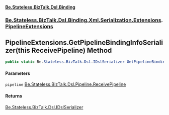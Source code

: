 #### [Be.Stateless.BizTalk.Dsl.Binding](README.md 'README')
### [Be.Stateless.BizTalk.Dsl.Binding.Xml.Serialization.Extensions](Be.Stateless.BizTalk.Dsl.Binding.Xml.Serialization.Extensions.md 'Be.Stateless.BizTalk.Dsl.Binding.Xml.Serialization.Extensions').[PipelineExtensions](PipelineExtensions.md 'Be.Stateless.BizTalk.Dsl.Binding.Xml.Serialization.Extensions.PipelineExtensions')

## PipelineExtensions.GetPipelineBindingInfoSerializer(this ReceivePipeline) Method

```csharp
public static Be.Stateless.BizTalk.Dsl.IDslSerializer GetPipelineBindingInfoSerializer(this Be.Stateless.BizTalk.Dsl.Pipeline.ReceivePipeline pipeline);
```
#### Parameters

<a name='Be.Stateless.BizTalk.Dsl.Binding.Xml.Serialization.Extensions.PipelineExtensions.GetPipelineBindingInfoSerializer(thisBe.Stateless.BizTalk.Dsl.Pipeline.ReceivePipeline).pipeline'></a>

`pipeline` [Be.Stateless.BizTalk.Dsl.Pipeline.ReceivePipeline](https://docs.microsoft.com/en-us/dotnet/api/Be.Stateless.BizTalk.Dsl.Pipeline.ReceivePipeline 'Be.Stateless.BizTalk.Dsl.Pipeline.ReceivePipeline')

#### Returns
[Be.Stateless.BizTalk.Dsl.IDslSerializer](https://docs.microsoft.com/en-us/dotnet/api/Be.Stateless.BizTalk.Dsl.IDslSerializer 'Be.Stateless.BizTalk.Dsl.IDslSerializer')